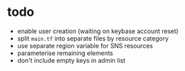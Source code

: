 # todo

- enable user creation (waiting on keybase account reset)
- split `main.tf` into separate files by resource category
- use separate region variable for SNS resources
- parameterise remaining elements
- don't include empty keys in admin list
